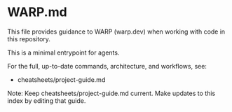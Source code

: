# WARP.md

This file provides guidance to WARP (warp.dev) when working with code in this
repository.

This is a minimal entrypoint for agents.

For the full, up-to-date commands, architecture, and workflows, see:

- cheatsheets/project-guide.md

Note: Keep cheatsheets/project-guide.md current. Make updates to this index by
editing that guide.

